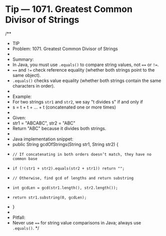 # Tip — 1071. Greatest Common Divisor of Strings
/**
 * TIP
 * Problem: 1071. Greatest Common Divisor of Strings
 *
 * Summary:
 * In Java, you must use `.equals()` to compare string values, not `==` or `!=`.
 * `==` and `!=` check reference equality (whether both strings point to the same object).
 * `.equals()` checks value equality (whether both strings contain the same characters in order).
 *
 * Example:
 * For two strings `str1` and `str2`, we say "t divides s" if and only if
 * s = t + t + ... + t (concatenated one or more times)
 *
 * Given:
 * str1 = "ABCABC", str2 = "ABC"
 * Return "ABC" because it divides both strings.
 *
 * Java implementation snippet:
 * public String gcdOfStrings(String str1, String str2) {
 *     // If concatenating in both orders doesn’t match, they have no common base
 *     if (!(str1 + str2).equals(str2 + str1)) return "";
 *     // Otherwise, find gcd of lengths and return substring
 *     int gcdLen = gcd(str1.length(), str2.length());
 *     return str1.substring(0, gcdLen);
 * }
 *
 * Pitfall:
 * Never use `==` for string value comparisons in Java; always use `.equals()`.
 */
